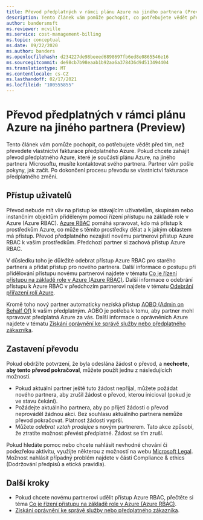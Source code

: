```yaml
---
title: Převod předplatných v rámci plánu Azure na jiného partnera (Preview)
description: Tento článek vám pomůže pochopit, co potřebujete vědět před tím, než převedete vlastnictví fakturace předplatného Azure.
author: bandersmsft
ms.reviewer: mcville
ms.service: cost-management-billing
ms.topic: conceptual
ms.date: 09/22/2020
ms.author: banders
ms.openlocfilehash: d234227de98beeed6898697fb6ed8e0865546e16
ms.sourcegitcommit: de98cb7b98eaab1b92aa6a378436d9d513494404
ms.translationtype: MT
ms.contentlocale: cs-CZ
ms.lasthandoff: 02/17/2021
ms.locfileid: "100555855"
---
```

# <a name="transfer-subscriptions-under-an-azure-plan-from-one-partner-to-another-preview"></a>Převod předplatných v rámci plánu Azure na jiného partnera (Preview)

Tento článek vám pomůže pochopit, co potřebujete vědět před tím, než převedete vlastnictví fakturace předplatného Azure. Pokud chcete zahájit převod předplatného Azure, které je součástí plánu Azure, na jiného partnera Microsoftu, musíte kontaktovat svého partnera. Partner vám pošle pokyny, jak začít. Po dokončení procesu převodu se vlastnictví fakturace předplatného změní.

## <a name="user-access"></a>Přístup uživatelů

Převod nebude mít vliv na přístup ke stávajícím uživatelům, skupinám nebo instančním objektům přiděleným pomocí řízení přístupu na základě role v Azure (Azure RBAC). [Azure RBAC](../../role-based-access-control/overview.md) pomáhá spravovat, kdo má přístup k prostředkům Azure, co může s těmito prostředky dělat a k jakým oblastem má přístup. Převod předplatného nezajistí novému partnerovi přístup Azure RBAC k vašim prostředkům. Předchozí partner si zachová přístup Azure RBAC.

V důsledku toho je důležité odebrat přístup Azure RBAC pro starého partnera a přidat přístup pro nového partnera. Další informace o postupu při přidělování přístupu novému partnerovi najdete v tématu [Co je řízení přístupu na základě role v Azure (Azure RBAC)](../../role-based-access-control/overview.md). Další informace o odebrání přístupu k Azure RBAC v předchozím partnerovi najdete v tématu [Odebrání přiřazení rolí Azure](../../role-based-access-control/role-assignments-remove.md).

Kromě toho nový partner automaticky nezíská přístup [AOBO (Admin on Behalf Of)](https://channel9.msdn.com/Series/cspdev/Module-11-Admin-On-Behalf-Of-AOBO) k vašim předplatným. AOBO je potřeba k tomu, aby partner mohl spravovat předplatná Azure za vás. Další informace o oprávněních Azure najdete v tématu [Získání oprávnění ke správě služby nebo předplatného zákazníka](/partner-center/customers-revoke-admin-privileges).

## <a name="stop-a-transfer"></a>Zastavení převodu

Pokud obdržíte potvrzení, že byla odeslána žádost o převod, a **nechcete, aby tento převod pokračoval**, můžete použít jednu z následujících možností.

- Pokud aktuální partner ještě tuto žádost nepřijal, můžete požádat nového partnera, aby zrušil žádost o převod, kterou inicioval (pokud je ve stavu čekání).
- Požádejte aktuálního partnera, aby po přijetí žádosti o převod neprováděl žádnou akci. Bez souhlasu aktuálního partnera nemůže převod pokračovat. Platnost žádosti vyprší.
- Můžete _odebrat vztah prodejce_ s novým partnerem. Tato akce způsobí, že ztratíte možnost převést předplatné. Žádost se tím zruší.

Pokud hledáte pomoc nebo chcete nahlásit nevhodné chování či podezřelou aktivitu, využijte některou z možností na webu [Microsoft Legal](https://www.microsoft.com/legal/). Možnost nahlásit případný problém najdete v části Compliance & ethics (Dodržování předpisů a etická pravidla).

## <a name="next-steps"></a>Další kroky

- Pokud chcete novému partnerovi udělit přístup Azure RBAC, přečtěte si téma [Co je řízení přístupu na základě role v Azure (Azure RBAC)](../../role-based-access-control/overview.md).
- [Získání oprávnění ke správě služby nebo předplatného zákazníka](/partner-center/customers-revoke-admin-privileges).
